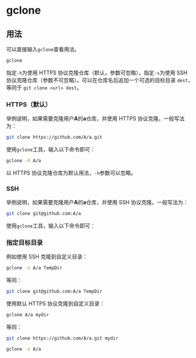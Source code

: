 # gclone

## 用法

可以直接输入`gclone`查看用法。

```bash
gclone
```

指定`-h`为使用 HTTPS 协议克隆仓库（默认，参数可忽略），指定`-s`为使用 SSH 协议克隆仓库（参数不可忽略）。可以在仓库名后追加一个可选的目标目录 `dest`，等同于 `git clone <url> dest`。

### HTTPS（默认）

举例说明，如果需要克隆用户**A**的**a**仓库，并使用 HTTPS 协议克隆。一般写法为：

```bash
git clone https://github.com/A/a.git
```

使用`gclone`工具，输入以下命令即可：

```bash
gclone -h A/a
```

以 HTTPS 协议克隆仓库为默认用法，`-h`参数可以忽略。

### SSH

举例说明，如果需要克隆用户**A**的**a**仓库，并使用 SSH 协议克隆。一般写法为：

```bash
git clone git@github.com:A/a
```

使用`gclone`工具，输入以下命令即可：

### 指定目标目录

例如使用 SSH 克隆到自定义目录：

```bash
gclone -s A/a TempDir
```

等同：

```bash
git clone git@github.com:A/a TempDir
```

使用默认 HTTPS 协议克隆到自定义目录：

```bash
gclone A/a mydir
```

等同：

```bash
git clone https://github.com/A/a.git mydir
```

```bash
gclone -s A/a
```
